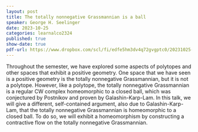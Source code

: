 ```yaml
---
layout: post
title: The totally nonnegative Grassmannian is a ball
speaker: George H. Seelinger
date: 2023-10-25
categories: learnalco2324
published: true
show-date: true
pdf-url: https://www.dropbox.com/scl/fi/edfe5hm3dv4q72gvgptc0/20231025-George-Seelinger_-the-nonnegative-Grassmannian-is-a-ball.pdf?rlkey=vswwelgfegieudsb6e3ehz205&dl=0
---
```

Throughout the semester, we have explored some aspects of polytopes and other spaces that exhibit a positive geometry. One space that we have seen is a positive geometry is the totally nonnegative Grassmannian, but it is not a polytope. However, like a polytope, the totally nonnegative Grassmannian is a regular CW complex homeomorphic to a closed ball, which was conjectured by Postnikov and proven by Galashin-Karp-Lam. In this talk, we will give a different, self-contained argument, also due to Galashin-Karp-Lam, that the totally nonnegative Grassmannian is homeomorphic to a closed ball. To do so, we will exhibit a homeomorphism by constructing a contractive flow on the totally nonnegative Grassmannian. 